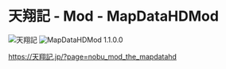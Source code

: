 # 天翔記 - Mod - MapDataHDMod

![天翔記](https://img.shields.io/badge/天翔記-with_PK-6479ff.svg)
![MapDataHDMod 1.1.0.0](https://img.shields.io/badge/MapDataHDMod-1.1.0.0-6479ff.svg)

https://天翔記.jp/?page=nobu_mod_the_mapdatahd